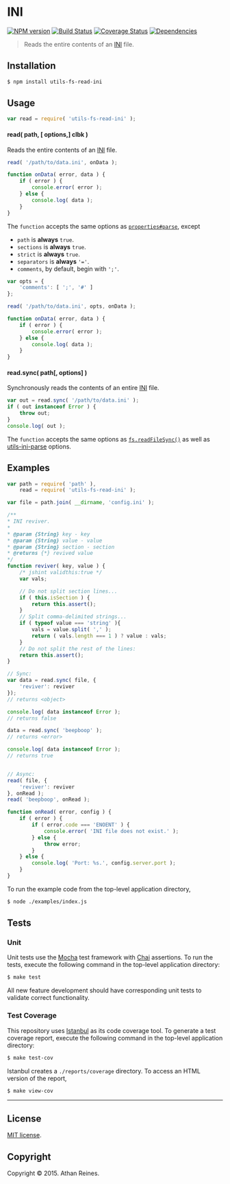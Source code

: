 INI
===
[![NPM version][npm-image]][npm-url] [![Build Status][travis-image]][travis-url] [![Coverage Status][codecov-image]][codecov-url] [![Dependencies][dependencies-image]][dependencies-url]

> Reads the entire contents of an [INI](https://en.wikipedia.org/wiki/INI_file) file.


## Installation

``` bash
$ npm install utils-fs-read-ini
```


## Usage

``` javascript
var read = require( 'utils-fs-read-ini' );
```

#### read( path, [ options,] clbk )

Reads the entire contents of an [INI](https://en.wikipedia.org/wiki/INI_file) file.

``` javascript
read( '/path/to/data.ini', onData );

function onData( error, data ) {
	if ( error ) {
		console.error( error );
	} else {
		console.log( data );
	}
}
```

The `function` accepts the same options as [`properties#parse`](https://github.com/gagle/node-ini#parse), except

-	`path` is __always__ `true`.
-	`sections` is __always__ `true`.
-	`strict` is __always__ `true`.
-	`separators` is __always__ `'='`.
-	`comments`, by default, begin with `';'`.

``` javascript
var opts = {
	'comments': [ ';', '#' ]
};

read( '/path/to/data.ini', opts, onData );

function onData( error, data ) {
	if ( error ) {
		console.error( error );
	} else {
		console.log( data );
	}
}
```


#### read.sync( path[, options] )

Synchronously reads the contents of an entire [INI](https://en.wikipedia.org/wiki/INI_file) file.

``` javascript
var out = read.sync( '/path/to/data.ini' );
if ( out instanceof Error ) {
	throw out;
}
console.log( out );
```

The `function` accepts the same options as [`fs.readFileSync()`](https://nodejs.org/api/fs.html#fs_fs_readfilesync_filename_options) as well as [utils-ini-parse](https://github.com/kgryte/utils-ini-parse/) options.



## Examples

``` javascript
var path = require( 'path' ),
	read = require( 'utils-fs-read-ini' );

var file = path.join( __dirname, 'config.ini' );

/**
* INI reviver.
*
* @param {String} key - key
* @param {String} value - value
* @param {String} section - section
* @returns {*} revived value
*/
function reviver( key, value ) {
	/* jshint validthis:true */
	var vals;

	// Do not split section lines...
	if ( this.isSection ) {
		return this.assert();
	}
	// Split comma-delimited strings...
	if ( typeof value === 'string' ){
		vals = value.split( ',' );
		return ( vals.length === 1 ) ? value : vals;
	}
	// Do not split the rest of the lines:
	return this.assert();
}

// Sync:
var data = read.sync( file, {
	'reviver': reviver
});
// returns <object>

console.log( data instanceof Error );
// returns false

data = read.sync( 'beepboop' );
// returns <error>

console.log( data instanceof Error );
// returns true


// Async:
read( file, {
	'reviver': reviver
}, onRead );
read( 'beepboop', onRead );

function onRead( error, config ) {
	if ( error ) {
		if ( error.code === 'ENOENT' ) {
			console.error( 'INI file does not exist.' );
		} else {
			throw error;
		}
	} else {
		console.log( 'Port: %s.', config.server.port );
	}
}
```

To run the example code from the top-level application directory,

``` bash
$ node ./examples/index.js
```


## Tests

### Unit

Unit tests use the [Mocha](http://mochajs.org/) test framework with [Chai](http://chaijs.com) assertions. To run the tests, execute the following command in the top-level application directory:

``` bash
$ make test
```

All new feature development should have corresponding unit tests to validate correct functionality.


### Test Coverage

This repository uses [Istanbul](https://github.com/gotwarlost/istanbul) as its code coverage tool. To generate a test coverage report, execute the following command in the top-level application directory:

``` bash
$ make test-cov
```

Istanbul creates a `./reports/coverage` directory. To access an HTML version of the report,

``` bash
$ make view-cov
```


---
## License

[MIT license](http://opensource.org/licenses/MIT).


## Copyright

Copyright &copy; 2015. Athan Reines.


[npm-image]: http://img.shields.io/npm/v/utils-fs-read-ini.svg
[npm-url]: https://npmjs.org/package/utils-fs-read-ini

[travis-image]: http://img.shields.io/travis/kgryte/utils-fs-read-ini/master.svg
[travis-url]: https://travis-ci.org/kgryte/utils-fs-read-ini

[codecov-image]: https://img.shields.io/codecov/c/github/kgryte/utils-fs-read-ini/master.svg
[codecov-url]: https://codecov.io/github/kgryte/utils-fs-read-ini?branch=master

[dependencies-image]: http://img.shields.io/david/kgryte/utils-fs-read-ini.svg
[dependencies-url]: https://david-dm.org/kgryte/utils-fs-read-ini

[dev-dependencies-image]: http://img.shields.io/david/dev/kgryte/utils-fs-read-ini.svg
[dev-dependencies-url]: https://david-dm.org/dev/kgryte/utils-fs-read-ini

[github-issues-image]: http://img.shields.io/github/issues/kgryte/utils-fs-read-ini.svg
[github-issues-url]: https://github.com/kgryte/utils-fs-read-ini/issues
